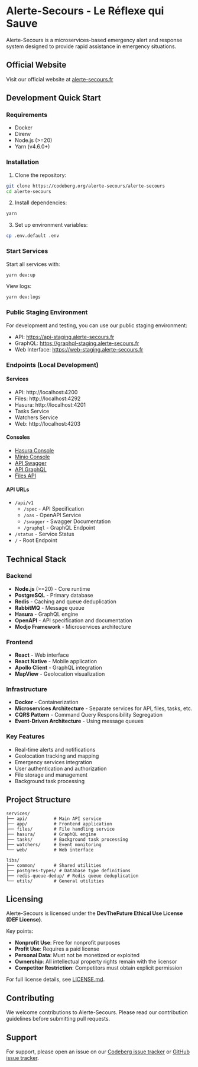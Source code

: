 # Alerte-Secours - Le Réflexe qui Sauve

Alerte-Secours is a microservices-based emergency alert and response system designed to provide rapid assistance in emergency situations.

## Official Website

Visit our official website at [alerte-secours.fr](https://alerte-secours.fr)

## Development Quick Start

### Requirements

- Docker
- Direnv
- Node.js (>=20)
- Yarn (v4.6.0+)

### Installation

1. Clone the repository:
```sh
git clone https://codeberg.org/alerte-secours/alerte-secours
cd alerte-secours
```

2. Install dependencies:
```sh
yarn
```

3. Set up environment variables:
```sh
cp .env.default .env
```

### Start Services

Start all services with:
```sh
yarn dev:up
```

View logs:
```sh
yarn dev:logs
```

### Public Staging Environment

For development and testing, you can use our public staging environment:

- API: https://api-staging.alerte-secours.fr
- GraphQL: https://graphql-staging.alerte-secours.fr
- Web Interface: https://web-staging.alerte-secours.fr

### Endpoints (Local Development)

#### Services
- API: http://localhost:4200
- Files: http://localhost:4292
- Hasura: http://localhost:4201
- Tasks Service
- Watchers Service
- Web: http://localhost:4203

#### Consoles
- [Hasura Console](http://localhost:4295)
- [Minio Console](http://localhost:4291)
- [API Swagger](http://localhost:4200/api/v1/swagger/)
- [API GraphQL](http://localhost:4200/api/v1/graphql)
- [Files API](http://localhost:4292/api/v1/swagger/)

#### API URLs
- `/api/v1`
  - `/spec` - API Specification
  - `/oas` - OpenAPI Service
  - `/swagger` - Swagger Documentation
  - `/graphql` - GraphQL Endpoint
- `/status` - Service Status
- `/` - Root Endpoint

## Technical Stack

### Backend
- **Node.js** (>=20) - Core runtime
- **PostgreSQL** - Primary database
- **Redis** - Caching and queue deduplication
- **RabbitMQ** - Message queue
- **Hasura** - GraphQL engine
- **OpenAPI** - API specification and documentation
- **Modjo Framework** - Microservices architecture

### Frontend
- **React** - Web interface
- **React Native** - Mobile application
- **Apollo Client** - GraphQL integration
- **MapView** - Geolocation visualization

### Infrastructure
- **Docker** - Containerization
- **Microservices Architecture** - Separate services for API, files, tasks, etc.
- **CQRS Pattern** - Command Query Responsibility Segregation
- **Event-Driven Architecture** - Using message queues

### Key Features
- Real-time alerts and notifications
- Geolocation tracking and mapping
- Emergency services integration
- User authentication and authorization
- File storage and management
- Background task processing

## Project Structure

```
services/
├── api/          # Main API service
├── app/          # Frontend application
├── files/        # File handling service
├── hasura/       # GraphQL engine
├── tasks/        # Background task processing
├── watchers/     # Event monitoring
└── web/          # Web interface

libs/
├── common/       # Shared utilities
├── postgres-types/ # Database type definitions
├── redis-queue-dedup/ # Redis queue deduplication
└── utils/        # General utilities
```

## Licensing

Alerte-Secours is licensed under the **DevTheFuture Ethical Use License (DEF License)**.

Key points:
- **Nonprofit Use**: Free for nonprofit purposes
- **Profit Use**: Requires a paid license
- **Personal Data**: Must not be monetized or exploited
- **Ownership**: All intellectual property rights remain with the licensor
- **Competitor Restriction**: Competitors must obtain explicit permission

For full license details, see [LICENSE.md](LICENSE.md).

## Contributing

We welcome contributions to Alerte-Secours. Please read our contribution guidelines before submitting pull requests.

## Support

For support, please open an issue on our [Codeberg issue tracker](https://codeberg.org/alerte-secours/alerte-secours/-/issues) or [GitHub issue tracker](https://github.com/alerte-secours/alerte-secours/issues).
